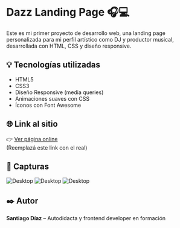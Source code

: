 # Dazz Landing Page 🎧💻

Este es mi primer proyecto de desarrollo web, una landing page personalizada para mi perfil artístico como DJ y productor musical, desarrollada con HTML, CSS y diseño responsive.

## 💡 Tecnologías utilizadas

- HTML5
- CSS3
- Diseño Responsive (media queries)
- Animaciones suaves con CSS
- Íconos con Font Awesome

## 🌐 Link al sitio

👉 [Ver página online](https://sadiaz7.github.io/dazz-landing/)  
(Reemplazá este link con el real)

## 📸 Capturas

![Desktop](CapturasDemo/Dazz1.jpg)
![Desktop](CapturasDemo/Dazz2.jpg)
![Desktop](CapturasDemo/Dazz3.jpg)


## ✒️ Autor

**Santiago Díaz** – Autodidacta y frontend developer en formación

